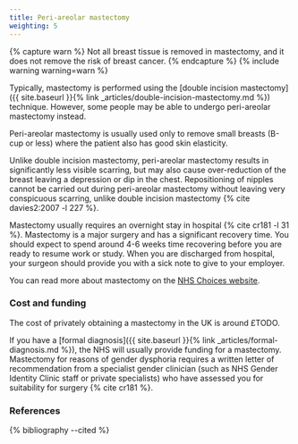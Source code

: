 ```yaml
---
title: Peri-areolar mastectomy
weighting: 5
---
```


{% capture warn %}
Not all breast tissue is removed in mastectomy, and it does not remove the risk of breast cancer.
{% endcapture %}
{% include warning warning=warn %}

Typically, mastectomy is performed using the [double incision mastectomy]({{ site.baseurl }}{% link _articles/double-incision-mastectomy.md %}) technique. However, some people may be able to undergo peri-areolar mastectomy instead.

Peri-areolar mastectomy is usually used only to remove small breasts (B-cup or less) where the patient also has good skin elasticity. 

Unlike double incision mastectomy, peri-areolar mastectomy results in significantly less visible scarring, but may also cause over-reduction of the breast leaving a depression or dip in the chest. Repositioning of nipples cannot be carried out during peri-areolar mastectomy without leaving very conspicuous scarring, unlike double incision mastectomy {% cite davies2:2007 -l 227 %}.

Mastectomy usually requires an overnight stay in hospital {% cite cr181 -l 31 %}. Mastectomy is a major surgery and has a significant recovery time. You should expect to spend around 4-6 weeks time recovering before you are ready to resume work or study. When you are discharged from hospital, your surgeon should provide you with a sick note to give to your employer.

You can read more about mastectomy on the [NHS Choices website](http://www.nhs.uk/conditions/mastectomy/Pages/Introduction.aspx).

### Cost and funding

The cost of privately obtaining a mastectomy in the UK is around £TODO.

If you have a [formal diagnosis]({{ site.baseurl }}{% link _articles/formal-diagnosis.md %}), the NHS will usually provide funding for a mastectomy. Mastectomy for reasons of gender dysphoria requires a written letter of recommendation from a specialist gender clinician (such as NHS Gender Identity Clinic staff or private specialists) who have assessed you for suitability for surgery {% cite cr181 %}.

### References

{% bibliography --cited %}
